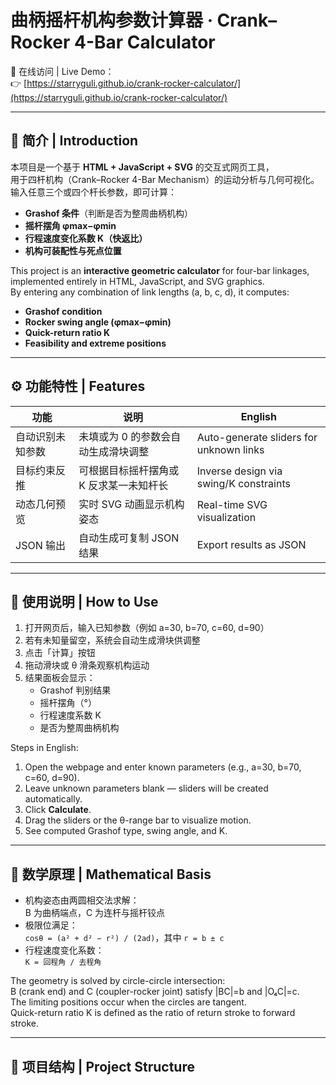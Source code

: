 # 曲柄摇杆机构参数计算器 · Crank–Rocker 4-Bar Calculator

🧭 在线访问 | Live Demo：  
👉 [https://starryguli.github.io/crank-rocker-calculator/](https://starryguli.github.io/crank-rocker-calculator/)

---

## 🧩 简介 | Introduction
本项目是一个基于 **HTML + JavaScript + SVG** 的交互式网页工具，  
用于四杆机构（Crank–Rocker 4-Bar Mechanism）的运动分析与几何可视化。  
输入任意三个或四个杆长参数，即可计算：
- **Grashof 条件**（判断是否为整周曲柄机构）  
- **摇杆摆角 φmax−φmin**  
- **行程速度变化系数 K（快返比）**  
- **机构可装配性与死点位置**

This project is an **interactive geometric calculator** for four-bar linkages,  
implemented entirely in HTML, JavaScript, and SVG graphics.  
By entering any combination of link lengths (a, b, c, d), it computes:
- **Grashof condition**
- **Rocker swing angle (φmax−φmin)**
- **Quick-return ratio K**
- **Feasibility and extreme positions**

---

## ⚙️ 功能特性 | Features
| 功能 | 说明 | English |
|------|------|----------|
| 自动识别未知参数 | 未填或为 0 的参数会自动生成滑块调整 | Auto-generate sliders for unknown links |
| 目标约束反推 | 可根据目标摇杆摆角或 K 反求某一未知杆长 | Inverse design via swing/K constraints |
| 动态几何预览 | 实时 SVG 动画显示机构姿态 | Real-time SVG visualization |
| JSON 输出 | 自动生成可复制 JSON 结果 | Export results as JSON |

---

## 🧮 使用说明 | How to Use
1. 打开网页后，输入已知参数（例如 a=30, b=70, c=60, d=90）  
2. 若有未知量留空，系统会自动生成滑块供调整  
3. 点击「计算」按钮  
4. 拖动滑块或 θ 滑条观察机构运动  
5. 结果面板会显示：
   - Grashof 判别结果  
   - 摇杆摆角（°）  
   - 行程速度系数 K  
   - 是否为整周曲柄机构  

Steps in English:
1. Open the webpage and enter known parameters (e.g., a=30, b=70, c=60, d=90).  
2. Leave unknown parameters blank — sliders will be created automatically.  
3. Click **Calculate**.  
4. Drag the sliders or the θ-range bar to visualize motion.  
5. See computed Grashof type, swing angle, and K.

---

## 🧠 数学原理 | Mathematical Basis
- 机构姿态由两圆相交法求解：  
  B 为曲柄端点，C 为连杆与摇杆铰点  
- 极限位满足：  
  `cosθ = (a² + d² − r²) / (2ad)`，其中 `r = b ± c`  
- 行程速度变化系数：  
  `K = 回程角 / 去程角`

The geometry is solved by circle-circle intersection:  
B (crank end) and C (coupler-rocker joint) satisfy |BC|=b and |O₄C|=c.  
The limiting positions occur when the circles are tangent.  
Quick-return ratio K is defined as the ratio of return stroke to forward stroke.

---

## 📂 项目结构 | Project Structure
